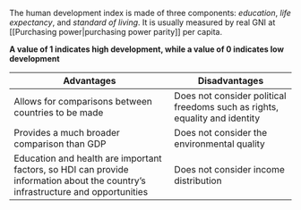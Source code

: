 The human development index is made of three components: *education*, *life expectancy*, and *standard of living*.
It is usually measured by real GNI at [[Purchasing power|purchasing power parity]] per capita.

**A value of 1 indicates high development, while a value of 0 indicates low development**

| Advantages                                                                                                                      | Disadvantages                                                              |
| ------------------------------------------------------------------------------------------------------------------------------- | -------------------------------------------------------------------------- |
| Allows for comparisons between countries to be made                                                                             | Does not consider political freedoms such as rights, equality and identity |
| Provides a much broader comparison than GDP                                                                                     | Does not consider the environmental quality                                                                           |
| Education and health are important factors, so HDI can provide information about the country’s infrastructure and opportunities | Does not consider income distribution                                                                           |
